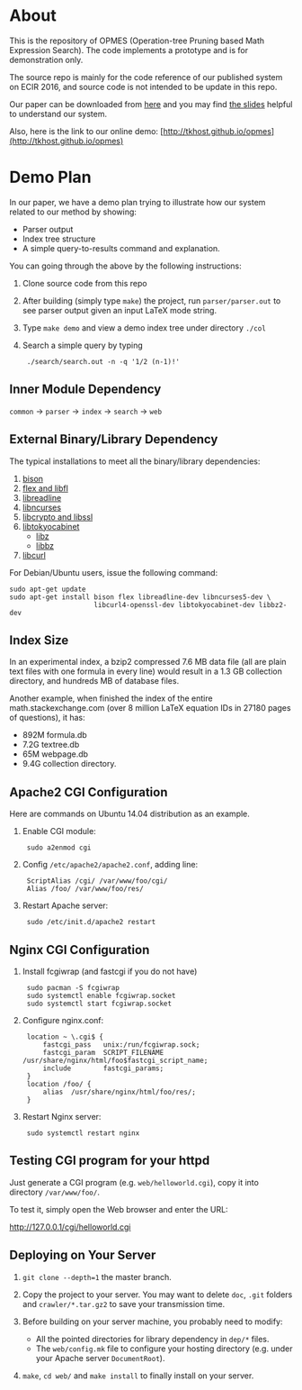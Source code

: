 # About 
This is the repository of OPMES (Operation-tree Pruning based Math Expression Search).
The code implements a prototype and is for demonstration only.

The source repo is mainly for the code reference of our published system on ECIR 2016, and source code is not intended to be update in this repo. 

Our paper can be downloaded from [here](https://github.com/tkhost/tkhost.github.io/blob/master/opmes/ecir2016.pdf) and you may find [the slides](https://github.com/tkhost/tkhost.github.io/blob/master/opmes/ECIR16-OPMES-slides-handouts.pdf) helpful to understand our system.

Also, here is the link to our online demo:
[http://tkhost.github.io/opmes](http://tkhost.github.io/opmes)

# Demo Plan 
In our paper, we have a demo plan trying to illustrate how our system related to our method by showing:

* Parser output
* Index tree structure
* A simple query-to-results command and explanation.

You can going through the above by the following instructions:

1. Clone source code from this repo
2. After building (simply type ``make``) the project, run ``parser/parser.out`` to see parser output given an input LaTeX mode string.
3. Type ``make demo`` and view a demo index tree under directory ``./col``
4. Search a simple query by typing

		./search/search.out -n -q '1/2 (n-1)!'

## Inner Module Dependency
`common` -> `parser` -> `index` -> `search` -> `web`

## External Binary/Library Dependency
The typical installations to meet all the binary/library dependencies:

1. [bison](http://ftp.gnu.org/gnu/bison/bison-3.0.tar.xz)
2. [flex and libfl](http://sourceforge.net/projects/flex/files/flex-2.5.39.tar.xz/download)
3. [libreadline](http://ftp.gnu.org/gnu/readline/readline-6.3.tar.gz)
4. [libncurses](http://ftp.gnu.org/pub/gnu/ncurses/ncurses-5.7.tar.gz)
5. [libcrypto and libssl](http://ftp.de.debian.org/debian/pool/main/o/openssl/openssl_0.9.8o.orig.tar.gz)
6. [libtokyocabinet](http://fallabs.com/tokyocabinet/tokyocabinet-1.4.48.tar.gz)
	* [libz](http://zlib.net/zlib-1.2.8.tar.gz)
	* [libbz](http://www.bzip.org/1.0.6/bzip2-1.0.6.tar.gz)
7. [libcurl](http://curl.haxx.se/download/curl-7.41.0.tar.gz)

For Debian/Ubuntu users, issue the following command:
```
sudo apt-get update
sudo apt-get install bison flex libreadline-dev libncurses5-dev \
                     libcurl4-openssl-dev libtokyocabinet-dev libbz2-dev
```

## Index Size
In an experimental index, a bzip2 compressed 7.6 MB data file (all are plain text files with one formula in every line) would result in a 1.3 GB collection directory, and hundreds MB of database files.

Another example, when finished the index of the entire math.stackexchange.com (over 8 million LaTeX equation IDs in 27180 pages of questions), it has:

* 892M    formula.db
* 7.2G    textree.db
* 65M     webpage.db
* 9.4G    collection directory.

## Apache2 CGI Configuration 
Here are commands on Ubuntu 14.04 distribution as an example.

1. Enable CGI module:

		sudo a2enmod cgi

2. Config `/etc/apache2/apache2.conf`, adding line:

		ScriptAlias /cgi/ /var/www/foo/cgi/
		Alias /foo/ /var/www/foo/res/

3. Restart Apache server:

		sudo /etc/init.d/apache2 restart

## Nginx CGI Configuration 

1. Install fcgiwrap (and fastcgi if you do not have)

		sudo pacman -S fcgiwrap
		sudo systemctl enable fcgiwrap.socket
		sudo systemctl start fcgiwrap.socket

2. Configure nginx.conf:

		location ~ \.cgi$ {
			fastcgi_pass   unix:/run/fcgiwrap.sock;
			fastcgi_param  SCRIPT_FILENAME  /usr/share/nginx/html/foo$fastcgi_script_name;
			include        fastcgi_params;
		}
		location /foo/ {
			alias  /usr/share/nginx/html/foo/res/;
		}

3. Restart Nginx server:

		sudo systemctl restart nginx

## Testing CGI program for your httpd
Just generate a CGI program (e.g. `web/helloworld.cgi`), copy it into directory `/var/www/foo/`.

To test it, simply open the Web browser and enter the URL:

http://127.0.0.1/cgi/helloworld.cgi

## Deploying on Your Server 
1. ``git clone --depth=1`` the master branch. 

2. Copy the project to your server. You may want to delete ``doc``, ``.git`` folders and ``crawler/*.tar.gz2`` to save your transmission time.

3. Before building on your server machine, you probably need to modify:
	* All the pointed directories for library dependency in ``dep/*`` files.
	* The ``web/config.mk`` file to configure your hosting directory (e.g. under your Apache server ``DocumentRoot``).

4. ``make``, ``cd web/`` and ``make install`` to finally install on your server.
